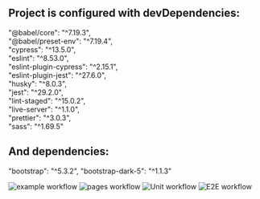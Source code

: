 ## Project is configured with devDependencies:

"@babel/core": "^7.19.3",  
"@babel/preset-env": "^7.19.4",  
"cypress": "^13.5.0",  
"eslint": "^8.53.0",  
"eslint-plugin-cypress": "^2.15.1",  
"eslint-plugin-jest": "^27.6.0",  
"husky": "^8.0.3",  
"jest": "^29.2.0",  
"lint-staged": "^15.0.2",  
"live-server": "^1.1.0",  
"prettier": "^3.0.3",  
"sass": "^1.69.5"

## And dependencies:

"bootstrap": "^5.3.2",
"bootstrap-dark-5": "^1.1.3"

![example workflow](https://github.com/ErikHHJ/social-media-client/actions/workflows/gpt.yml/badge.svg)
![pages workflow](https://github.com/ErikHHJ/social-media-client/actions/workflows/pages.yml/badge.svg)
![Unit workflow](https://github.com/ErikHHJ/social-media-client/actions/workflows/unit-test.yml/badge.svg)
![E2E workflow](https://github.com/ErikHHJ/social-media-client/actions/workflows/e2e-test.yml/badge.svg)
